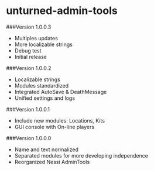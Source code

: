 unturned-admin-tools
====================

###Version 1.0.0.3

* Multiples updates
* More localizable strings
* Debug test
* Initial release

###Version 1.0.0.2

* Localizable strings
* Modules standardized
* Integrated AutoSave & DeathMessage
* Unified settings and logs

###Version 1.0.0.1

* Include new modules: Locations, Kits
* GUI console with On-line players

###Version 1.0.0.0

* Name and text normalized
* Separated modules for more developing independence
* Reorganized Nessi AdminTools
